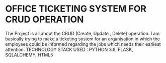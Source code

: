 # OFFICE TICKETING SYSTEM FOR CRUD OPERATION

The Project is all about the CRUD (Create, Update , Delete) operation. 
I am basically trying to make a ticketing system for an organisation in which the employees could be informed regarding the jobs which needs their earliest attention.
TECHNOLOGY STACK USED :
                        PYTHON 3.8,
                        FLASK,
                        SQLALCHEMY,
                        HTML5
                        
